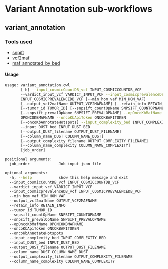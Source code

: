 # Variant Annotation sub-workflows

## variant_annotation

### Tools used

- [snpift](https://msk-access.gitbook.io/command-line-tools-cwl/snpsift_annotate_5.0/)
- [vcf2maf](https://msk-access.gitbook.io/command-line-tools-cwl/vcf2maf_1.6.21/)
- [maf_annotated_by_bed](https://msk-access.gitbook.io/command-line-tools-cwl/postprocessing_variant_calls/0.2.0/maf_annotated_by_bed/)

#### Usage

```bash
usage: variant_annotation.cwl
       [-h] --input_cosmicCountDB_vcf INPUT_COSMICCOUNTDB_VCF
       --vardict_input_vcf VARDICT_INPUT_VCF --input_cosmicprevalenceDB_vcf
       INPUT_COSMICPREVALENCEDB_VCF [--min_hom_vaf MIN_HOM_VAF]
       [--output_vcf2mafName OUTPUT_VCF2MAFNAME] [--retain_info RETAIN_INFO]
       [--tumor_id TUMOR_ID] [--snpsift_countOpName SNPSIFT_COUNTOPNAME]
       [--snpsift_prevalOpName SNPSIFT_PREVALOPNAME] --opOncoKbMafName
       OPONCOKBMAFNAME --oncoKbApiToken ONCOKBAPITOKEN
       [--oncoKbAnnotateHotspots] --input_complexity_bed INPUT_COMPLEXITY_BED
       --input_DUST_bed INPUT_DUST_BED
       [--output_DUST_filename OUTPUT_DUST_FILENAME]
       [--column_name_DUST COLUMN_NAME_DUST]
       [--output_complexity_filename OUTPUT_COMPLEXITY_FILENAME]
       [--column_name_complexity COLUMN_NAME_COMPLEXITY]
       [job_order]

positional arguments:
  job_order             Job input json file

optional arguments:
  -h, --help            show this help message and exit
  --input_cosmicCountDB_vcf INPUT_COSMICCOUNTDB_VCF
  --vardict_input_vcf VARDICT_INPUT_VCF
  --input_cosmicprevalenceDB_vcf INPUT_COSMICPREVALENCEDB_VCF
  --min_hom_vaf MIN_HOM_VAF
  --output_vcf2mafName OUTPUT_VCF2MAFNAME
  --retain_info RETAIN_INFO
  --tumor_id TUMOR_ID
  --snpsift_countOpName SNPSIFT_COUNTOPNAME
  --snpsift_prevalOpName SNPSIFT_PREVALOPNAME
  --opOncoKbMafName OPONCOKBMAFNAME
  --oncoKbApiToken ONCOKBAPITOKEN
  --oncoKbAnnotateHotspots
  --input_complexity_bed INPUT_COMPLEXITY_BED
  --input_DUST_bed INPUT_DUST_BED
  --output_DUST_filename OUTPUT_DUST_FILENAME
  --column_name_DUST COLUMN_NAME_DUST
  --output_complexity_filename OUTPUT_COMPLEXITY_FILENAME
  --column_name_complexity COLUMN_NAME_COMPLEXITY
```

